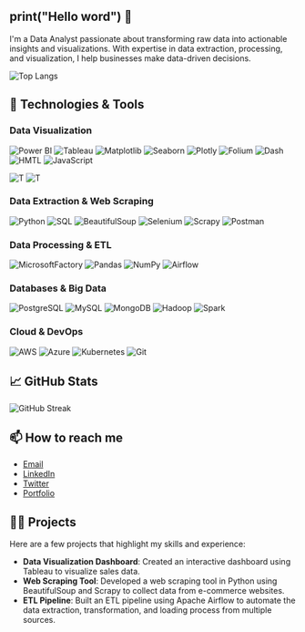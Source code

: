 
## print("Hello word") 👋

I'm a Data Analyst passionate about transforming raw data into actionable insights and visualizations. With expertise in data extraction, processing, and visualization, I help businesses make data-driven decisions.

![Top Langs](https://github-readme-stats.vercel.app/api/top-langs/?username=JackCaolho&theme=tokyonight&layout=compact)

## 🔧 Technologies & Tools
### Data Visualization
![Power BI](https://img.shields.io/badge/-Power%20BI-333?style=flat&logo=power-bi)
![Tableau](https://img.shields.io/badge/-Tableau-333?style=flat&logo=tableau)
![Matplotlib](https://img.shields.io/badge/-Matplotlib-333?style=flat&logo=python)
![Seaborn](https://img.shields.io/badge/-Seaborn-333?style=flat&logo=python)
![Plotly](https://img.shields.io/badge/-Plotly-333?style=flat&logo=plotly)
![Folium](https://img.shields.io/badge/-Folium-333?style=flat&logo=python)
![Dash](https://img.shields.io/badge/-Dash-333?style=flat&logo=plotly)
![HMTL](https://img.shields.io/badge/-HTML-333?style=flat&logo=html5)
![JavaScript](https://img.shields.io/badge/-JavaScript-333?style=flat&logo=javascript)

![T]()
![T]()

### Data Extraction & Web Scraping
![Python](https://img.shields.io/badge/-Python-333?style=flat&logo=python)
![SQL](https://img.shields.io/badge/-SQL-333?style=flat&logo=postgresql)
![BeautifulSoup](https://img.shields.io/badge/-BeautifulSoup-333?style=flat&logo=python)
![Selenium](https://img.shields.io/badge/-Selenium-333?style=flat&logo=selenium)
![Scrapy](https://img.shields.io/badge/-Scrapy-333?style=flat&logo=scrapy)
![Postman](https://img.shields.io/badge/-API-333?style=flat&logo=postman)

### Data Processing & ETL
![MicrosoftFactory](https://img.shields.io/badge/-Azure%20Data%20Factory-333)
![Pandas](https://img.shields.io/badge/-Pandas-333?style=flat&logo=pandas)
![NumPy](https://img.shields.io/badge/-NumPy-333?style=flat&logo=numpy)
![Airflow](https://img.shields.io/badge/-PySpark-333?style=flat&logo=apache-spark)


### Databases & Big Data
![PostgreSQL](https://img.shields.io/badge/-PostgreSQL-333?style=flat&logo=postgresql)
![MySQL](https://img.shields.io/badge/-MySQL-333?style=flat&logo=mysql)
![MongoDB](https://img.shields.io/badge/-MongoDB-333?style=flat&logo=mongodb)
![Hadoop](https://img.shields.io/badge/-Hadoop-333?style=flat&logo=apache-hadoop)
![Spark](https://img.shields.io/badge/-Spark-333?style=flat&logo=apache-spark)

### Cloud & DevOps
![AWS](https://img.shields.io/badge/-AWS-333?style=flat&logo=amazon-aws)
![Azure](https://img.shields.io/badge/-Azure-333?style=flat&logo=microsoft-azure)
![Kubernetes](https://img.shields.io/badge/-Kubernetes-333?style=flat&logo=kubernetes)
![Git](https://img.shields.io/badge/-Git-333?style=flat&logo=git)

## 📈 GitHub Stats
![GitHub Streak](https://github-readme-streak-stats.herokuapp.com/?user=SeuNomeDeUsuario&theme=tokyonight)

## 📫 How to reach me
- [Email](mailto:seu-email@example.com)
- [LinkedIn](https://www.linkedin.com/in/seu-perfil)
- [Twitter](https://twitter.com/seu-perfil)
- [Portfolio](https://seu-portfolio.com)

## 🧑‍💻 Projects
Here are a few projects that highlight my skills and experience:
- **Data Visualization Dashboard**: Created an interactive dashboard using Tableau to visualize sales data.
- **Web Scraping Tool**: Developed a web scraping tool in Python using BeautifulSoup and Scrapy to collect data from e-commerce websites.
- **ETL Pipeline**: Built an ETL pipeline using Apache Airflow to automate the data extraction, transformation, and loading process from multiple sources.

